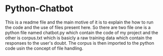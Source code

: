 # Python-Chatbot


This is a readme file and the main motive of it is to explain the how to run the code and the use of files present here.
So there are two file one is a python file named chatbot.py which contain the code of my project and the other is corpus.txt which 
is basicly a raw training data which contain the responses to the user's doubt. The corpus is then imported to the python code usin the concept of file handling.
